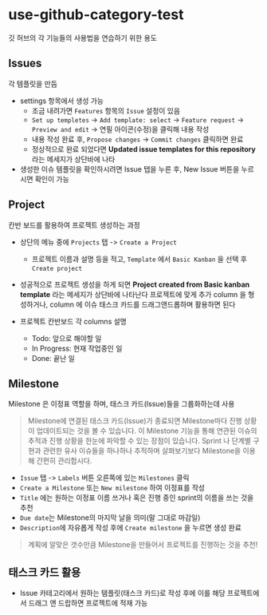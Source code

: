 # use-github-category-test

깃 허브의 각 기능들의 사용법을 연습하기 위한 용도

## Issues
각 템플릿을 만듬

- settings 항목에서 생성 가능
  - 조금 내려가면 `Features` 항목의 `Issue` 설정이 있음
  - `Set up templetes`  ->  `Add template: select`  ->  `Feature request` ->  `Preview and edit`  ->  연필 아이콘(수정)을 클릭해 내용 작성
  - 내용 작성 완료 후, `Propose changes` ->  `Commit changes` 클릭하면 완료
  - 정상적으로 완료 되었다면 **Updated issue templates for this repository** 라는 메세지가 상단바에 나타
- 생성한 이슈 템플릿을 확인하시려면 Issue 탭을 누른 후, New Issue 버튼을 누르시면 확인이 가능

## Project
칸반 보드를 활용하여 프로젝트 생성하는 과정

- 상단의 메뉴 중에 `Projects` 탭  ->  `Create a Project`
  - 프로젝트 이름과 설명 등을 적고, `Template` 에서 `Basic Kanban` 을 선택 후 `Create project`

- 성공적으로 프로젝트 생성을 하게 되면 **Project created from Basic kanban template** 라는 메세지가 상단바에 나타난다
프로젝트에 맞게 추가 column 을 형성하거나, column 에 이슈 태스크 카드를 드래그앤드롭하며 활용하면 된다

- 프로젝트 칸반보드 각 columns 설명
  - Todo: 앞으로 해야할 일
  - In Progress: 현재 작업중인 일
  - Done: 끝난 일

## Milestone
Milestone 은 이정표 역할을 하며, 태스크 카드(Issue)들을 그룹화하는데 사용

> Milestone에 연결된 태스크 카드(Issue)가 종료되면 Milestone마다 진행 상황이 업데이트되는 것을 볼 수 있습니다. 
> 이 Milestone 기능을 통해 연관된 이슈의 추적과 진행 상황을 한눈에 파악할 수 있는 장점이 있습니다. 
> Sprint 나 단계별 구현과 관련한 유사 이슈들을 하나하나 추적하며 살펴보기보다 Milestone을 이용해 간편히 관리합시다.

- `Issue` 탭 ->  `Labels` 버튼 오른쪽에 있는 `Milestones` 클릭
- `Create a Milestone` 또는 `New milestone` 하여 이정표를 작성
- `Title` 에는 원하는 이정표 이름 쓰거나 혹은 진행 중인 sprint의 이름을 쓰는 것을 추천
- `Due date`는 Milestone의 마지막 날을 의미(말 그대로 마감일)
- `Description`에 자유롭게 작성 후에 `Create milestone` 을 누르면 생성 완료

> 계획에 알맞은 갯수만큼 Milestone을 만들어서 프로젝트를 진행하는 것을 추천!

## 태스크 카드 활용
- Issue 카테고리에서 원하는 탬플릿(태스크 카드)로 작성 후에 이를 해당 프로젝트에서 드래그 앤 드랍하면 프로젝트에 적재 가능
